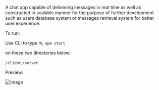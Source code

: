 A chat app capable of delivering messages in real time as well as constructed in scalable manner for the purpose of
further development such as users database system or messages retrieval system for better user experience.

To run:

Use CLI to type in,
``` npm start ```

on these two directories below:

``` /client ```
``` /server ```

Preview:

![image](https://user-images.githubusercontent.com/83483285/157200422-183b2f35-d14d-43e1-ae8c-17def0e96f4a.png)
